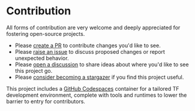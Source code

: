 # Contribution

All forms of contribution are very welcome and deeply appreciated for fostering open-source projects.

- Please [create a PR][pull_request] to contribute changes you'd like to see.
- Please [raise an issue][issue] to discuss proposed changes or report unexpected behavior.
- Please [open a discussion][discussion] to share ideas about where you'd like to see this project go.
- Please [consider becoming a stargazer][stargazer] if you find this project useful.

This project includes a [GitHub Codespaces][github_codespaces] container for a tailored TF development environment, complete with tools and runtimes to lower the barrier to entry for contributors.

[discussion]: https://github.com/devsectop/tf-via-pr-comments/discussions "Open a discussion."
[github_codespaces]: https://docs.github.com/en/codespaces/setting-up-your-project-for-codespaces/adding-a-dev-container-configuration/introduction-to-dev-containers "Introduction to GitHub Codespaces."
[issue]: https://github.com/devsectop/tf-via-pr-comments/issues "Raise an issue."
[pull_request]: https://github.com/devsectop/tf-via-pr-comments/pulls "Create a pull request."
[stargazer]: https://github.com/devsectop/tf-via-pr-comments/stargazers "Become a stargazer."
